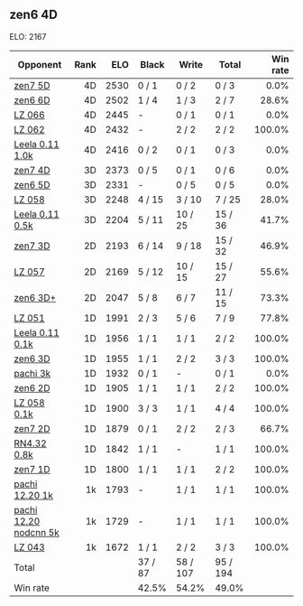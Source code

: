 ## zen6 4D ##

ELO: 2167

Opponent | Rank | ELO | Black | Write | Total | Win rate
---------|-----:|----:|-------|-------|-------|-------:
[zen7 5D](zen7%205D.md) | 4D | 2530 | 0 / 1 | 0 / 2 | 0 / 3 | 0.0%
[zen6 6D](zen6%206D.md) | 4D | 2502 | 1 / 4 | 1 / 3 | 2 / 7 | 28.6%
[LZ 066](LZ%20066.md) | 4D | 2445 | - | 0 / 1 | 0 / 1 | 0.0%
[LZ 062](LZ%20062.md) | 4D | 2432 | - | 2 / 2 | 2 / 2 | 100.0%
[Leela 0.11 1.0k](Leela%200.11%201.0k.md) | 4D | 2416 | 0 / 2 | 0 / 1 | 0 / 3 | 0.0%
[zen7 4D](zen7%204D.md) | 3D | 2373 | 0 / 5 | 0 / 1 | 0 / 6 | 0.0%
[zen6 5D](zen6%205D.md) | 3D | 2331 | - | 0 / 5 | 0 / 5 | 0.0%
[LZ 058](LZ%20058.md) | 3D | 2248 | 4 / 15 | 3 / 10 | 7 / 25 | 28.0%
[Leela 0.11 0.5k](Leela%200.11%200.5k.md) | 3D | 2204 | 5 / 11 | 10 / 25 | 15 / 36 | 41.7%
[zen7 3D](zen7%203D.md) | 2D | 2193 | 6 / 14 | 9 / 18 | 15 / 32 | 46.9%
[LZ 057](LZ%20057.md) | 2D | 2169 | 5 / 12 | 10 / 15 | 15 / 27 | 55.6%
[zen6 3D+](zen6%203D+.md) | 2D | 2047 | 5 / 8 | 6 / 7 | 11 / 15 | 73.3%
[LZ 051](LZ%20051.md) | 1D | 1991 | 2 / 3 | 5 / 6 | 7 / 9 | 77.8%
[Leela 0.11 0.1k](Leela%200.11%200.1k.md) | 1D | 1956 | 1 / 1 | 1 / 1 | 2 / 2 | 100.0%
[zen6 3D](zen6%203D.md) | 1D | 1955 | 1 / 1 | 2 / 2 | 3 / 3 | 100.0%
[pachi 3k](pachi%203k.md) | 1D | 1932 | 0 / 1 | - | 0 / 1 | 0.0%
[zen6 2D](zen6%202D.md) | 1D | 1905 | 1 / 1 | 1 / 1 | 2 / 2 | 100.0%
[LZ 058 0.1k](LZ%20058%200.1k.md) | 1D | 1900 | 3 / 3 | 1 / 1 | 4 / 4 | 100.0%
[zen7 2D](zen7%202D.md) | 1D | 1879 | 0 / 1 | 2 / 2 | 2 / 3 | 66.7%
[RN4.32 0.8k](RN4.32%200.8k.md) | 1D | 1842 | 1 / 1 | - | 1 / 1 | 100.0%
[zen7 1D](zen7%201D.md) | 1D | 1800 | 1 / 1 | 1 / 1 | 2 / 2 | 100.0%
[pachi 12.20 1k](pachi%2012.20%201k.md) | 1k | 1793 | - | 1 / 1 | 1 / 1 | 100.0%
[pachi 12.20 nodcnn 5k](pachi%2012.20%20nodcnn%205k.md) | 1k | 1729 | - | 1 / 1 | 1 / 1 | 100.0%
[LZ 043](LZ%20043.md) | 1k | 1672 | 1 / 1 | 2 / 2 | 3 / 3 | 100.0%
Total | | | 37 / 87 | 58 / 107 | 95 / 194 | 
Win rate| | | 42.5% | 54.2% | 49.0% | 
